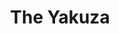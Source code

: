---
title: "The Yakuza"
year: 1974
rating: 4
stars: "★★★★"
rewatched: false
permalink: "the-yakuza"
watched_on: 2024-11-02
---